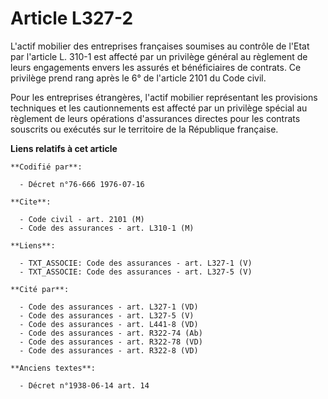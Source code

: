 # Article L327-2

L'actif mobilier des entreprises françaises soumises au contrôle de l'Etat par l'article L. 310-1 est affecté par un
privilège général au règlement de leurs engagements envers les assurés et bénéficiaires de contrats. Ce privilège prend rang
après le 6° de l'article 2101 du Code civil.

Pour les entreprises étrangères, l'actif mobilier représentant les provisions techniques et les cautionnements est affecté
par un privilège spécial au règlement de leurs opérations d'assurances directes pour les contrats souscrits ou exécutés sur
le territoire de la République française.

**Liens relatifs à cet article**

	**Codifié par**:

	  - Décret n°76-666 1976-07-16

	**Cite**:

	  - Code civil - art. 2101 (M)
	  - Code des assurances - art. L310-1 (M)

	**Liens**:

	  - TXT_ASSOCIE: Code des assurances - art. L327-1 (V)
	  - TXT_ASSOCIE: Code des assurances - art. L327-5 (V)

	**Cité par**:

	  - Code des assurances - art. L327-1 (VD)
	  - Code des assurances - art. L327-5 (V)
	  - Code des assurances - art. L441-8 (VD)
	  - Code des assurances - art. R322-74 (Ab)
	  - Code des assurances - art. R322-78 (VD)
	  - Code des assurances - art. R322-8 (VD)

	**Anciens textes**:

	  - Décret n°1938-06-14 art. 14
